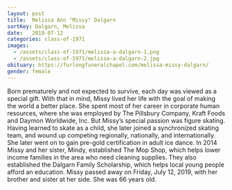 ```yaml
---
layout: post
title:  Melissa Ann "Missy" Dalgarn
sortKey: Dalgarn, Melissa
date:   2019-07-12
categories: class-of-1971
images:
  - /assets/class-of-1971/melissa-a-dalgarn-1.png
  - /assets/class-of-1971/melissa-a-dalgarn-2.jpg
obituary: https://furlongfuneralchapel.com/melissa-missy-dalgarn/
gender: female
---
```

Born prematurely and not expected to survive, each day was viewed as a special gift. With that in mind, Missy lived her life with the goal of making the world a better place. She spent most of her career in corporate human resources, where she was employed by The Pillsbury Company, Kraft Foods and Daymon Worldwide, Inc. But Missy’s special passion was figure skating. Having learned to skate as a child, she later joined a synchronized skating team, and wound up competing regionally, nationally, and internationally. She later went on to gain pre-gold certification in adult ice dance. In 2014 Missy and her sister, Mindy, established The Mop Shop, which helps lower income families in the area who need cleaning supplies. They also established the Dalgarn Family Scholarship, which helps local young people afford an education. Missy passed away on Friday, July 12, 2019, with her brother and sister at her side. She was 66 years old.
